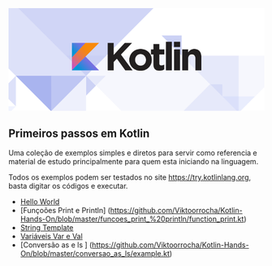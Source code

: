 
![](images/kotlin_800x320.png)
## Primeiros passos em Kotlin

Uma coleção de exemplos simples e diretos para servir como referencia e material de estudo principalmente para quem esta iniciando na linguagem.

Todos os exemplos podem ser testados no site https://try.kotlinlang.org, basta digitar os códigos e executar.


* [Hello World](https://github.com/Viktoorrocha/Kotlin-Hands-On/blob/master/Hello%20World/HelloWorld.kt)
* [Funçoões Print e Println] (https://github.com/Viktoorrocha/Kotlin-Hands-On/blob/master/funcoes_print_%20println/function_print.kt)
* [String Template](https://github.com/Viktoorrocha/Kotlin-Hands-On/tree/master/string_template)
* [Variáveis Var e Val](https://github.com/Viktoorrocha/Kotlin-Hands-On/tree/master/variaveis_var_e_val)
* [Conversão as e ls ] (https://github.com/Viktoorrocha/Kotlin-Hands-On/blob/master/conversao_as_ls/example.kt)